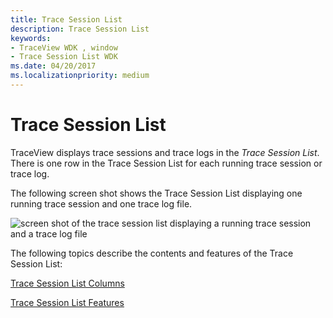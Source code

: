 ```yaml
---
title: Trace Session List
description: Trace Session List
keywords:
- TraceView WDK , window
- Trace Session List WDK
ms.date: 04/20/2017
ms.localizationpriority: medium
---
```


# Trace Session List


TraceView displays trace sessions and trace logs in the *Trace Session List*. There is one row in the Trace Session List for each running trace session or trace log.

The following screen shot shows the Trace Session List displaying one running trace session and one trace log file.

![screen shot of the trace session list displaying a running trace session and a trace log file](images/tracesessionlist.png)

The following topics describe the contents and features of the Trace Session List:

[Trace Session List Columns](trace-session-list-columns.md)

[Trace Session List Features](trace-session-list-features.md)

 

 





